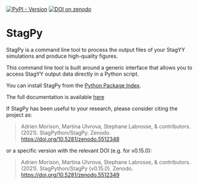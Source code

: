 [![PyPI - Version](https://img.shields.io/pypi/v/stagpy)](https://pypi.org/project/stagpy/)
[![DOI on zenodo](https://zenodo.org/badge/DOI/10.5281/zenodo.5512348.svg)](https://doi.org/10.5281/zenodo.5512348)

StagPy
======

StagPy is a command line tool to process the output files of your StagYY
simulations and produce high-quality figures.

This command line tool is built around a generic interface that allows you to
access StagYY output data directly in a Python script.

You can install StagPy from the [Python Package
Index](https://pypi.org/project/stagpy/).

The full documentation is available [here](https://stagpython.github.io/StagPy/)

If StagPy has been useful to your research, please consider citing the project
as:

> Adrien Morison, Martina Ulvrova, Stephane Labrosse, & contributors. (2021).
StagPython/StagPy. Zenodo. https://doi.org/10.5281/zenodo.5512348

or a specific version with the relevant DOI (e.g. for v0.15.0):

> Adrien Morison, Martina Ulvrova, Stephane Labrosse, & contributors. (2021).
StagPython/StagPy (v0.15.0). Zenodo. https://doi.org/10.5281/zenodo.5512349
